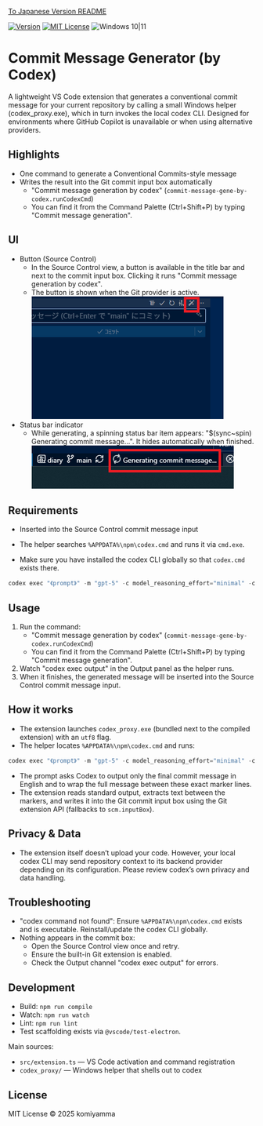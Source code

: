 [To Japanese Version README](README.ja.md)

[![Version](https://img.shields.io/badge/version-v0.1.8-4094ff.svg)](https://marketplace.visualstudio.com/items?itemName=komiyamma.commit-message-gene-by-codex)
[![MIT License](https://img.shields.io/badge/license-MIT-blue.svg?style=flat)](LICENSE)
![Windows 10|11](https://img.shields.io/badge/Windows-_10_|_11-6479ff.svg?logo=windows&logoColor=white)


# Commit Message Generator (by Codex)

A lightweight VS Code extension that generates a conventional commit message for your current repository by calling a small Windows helper (codex_proxy.exe), which in turn invokes the local codex CLI. Designed for environments where GitHub Copilot is unavailable or when using alternative providers.

## Highlights

- One command to generate a Conventional Commits-style message
- Writes the result into the Git commit input box automatically
	- "Commit message generation by codex" (`commit-message-gene-by-codex.runCodexCmd`)
	- You can find it from the Command Palette (Ctrl+Shift+P) by typing "Commit message generation".

## UI

- Button (Source Control)
	- In the Source Control view, a button is available in the title bar and next to the commit input box. Clicking it runs "Commit message generation by codex".
	- The button is shown when the Git provider is active.  
  [![Commit Input Box Button](images/button.png)](images/button.png)
- Status bar indicator
	- While generating, a spinning status bar item appears: "$(sync~spin) Generating commit message...". It hides automatically when finished.   
  [![Commit StatusBar](images/statusbar.png)](images/statusbar.png)

## Requirements

- Inserted into the Source Control commit message input

- The helper searches `%APPDATA%\npm\codex.cmd` and runs it via `cmd.exe`.
- Make sure you have installed the codex CLI globally so that `codex.cmd` exists there.


```powershell
codex exec "《prompt》" -m "gpt-5" -c model_reasoning_effort="minimal" -c hide_agent_reasoning="true" --dangerously-bypass-approvals-and-sandbox
```


## Usage

1. Run the command:
	- "Commit message generation by codex" (`commit-message-gene-by-codex.runCodexCmd`)
	- You can find it from the Command Palette (Ctrl+Shift+P) by typing "Commit message generation".
2. Watch "codex exec output" in the Output panel as the helper runs.
3. When it finishes, the generated message will be inserted into the Source Control commit message input.

## How it works

- The extension launches `codex_proxy.exe` (bundled next to the compiled extension) with an `utf8` flag.
- The helper locates `%APPDATA%\npm\codex.cmd` and runs:

```powershell
codex exec "《prompt》" -m "gpt-5" -c model_reasoning_effort="minimal" -c hide_agent_reasoning="true" --dangerously-bypass-approvals-and-sandbox
```

- The prompt asks Codex to output only the final commit message in English and to wrap the full message between these exact marker lines.
- The extension reads standard output, extracts text between the markers, and writes it into the Git commit input box using the Git extension API (fallbacks to `scm.inputBox`).

## Privacy & Data

- The extension itself doesn’t upload your code. However, your local codex CLI may send repository context to its backend provider depending on its configuration. Please review codex’s own privacy and data handling.

## Troubleshooting

- "codex command not found": Ensure `%APPDATA%\npm\codex.cmd` exists and is executable. Reinstall/update the codex CLI globally.
- Nothing appears in the commit box:
	- Open the Source Control view once and retry.
	- Ensure the built-in Git extension is enabled.
	- Check the Output channel "codex exec output" for errors.
 

## Development

- Build: `npm run compile`
- Watch: `npm run watch`
- Lint: `npm run lint`
- Test scaffolding exists via `@vscode/test-electron`.

Main sources:

- `src/extension.ts` — VS Code activation and command registration
- `codex_proxy/` — Windows helper that shells out to codex

## License

MIT License © 2025 komiyamma
